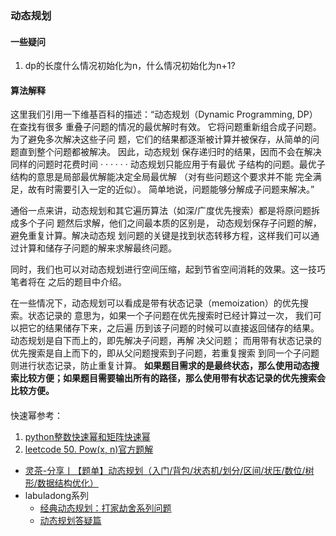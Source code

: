### 动态规划

#### 一些疑问
1. dp的长度什么情况初始化为n，什么情况初始化为n+1?

#### 算法解释

这里我们引用一下维基百科的描述：“动态规划（Dynamic Programming, DP）在查找有很多 重叠子问题的情况的最优解时有效。
它将问题重新组合成子问题。为了避免多次解决这些子问 题，它们的结果都逐渐被计算并被保存，从简单的问题直到整个问题都被解决。
因此，动态规划 保存递归时的结果，因而不会在解决同样的问题时花费时间 · · · · · · 
动态规划只能应用于有最优 子结构的问题。最优子结构的意思是局部最优解能决定全局最优解
（对有些问题这个要求并不能 完全满足，故有时需要引入一定的近似）。
简单地说，问题能够分解成子问题来解决。”

通俗一点来讲，动态规划和其它遍历算法（如深/广度优先搜索）都是将原问题拆成多个子问 题然后求解，他们之间最本质的区别是，
动态规划保存子问题的解，避免重复计算。解决动态规 划问题的关键是找到状态转移方程，这样我们可以通过计算和储存子问题的解来求解最终问题。

同时，我们也可以对动态规划进行空间压缩，起到节省空间消耗的效果。这一技巧笔者将在 之后的题目中介绍。

在一些情况下，动态规划可以看成是带有状态记录（memoization）的优先搜索。状态记录的 意思为，如果一个子问题在优先搜索时已经计算过一次，
我们可以把它的结果储存下来，之后遍 历到该子问题的时候可以直接返回储存的结果。动态规划是自下而上的，即先解决子问题，再解 决父问题；
而用带有状态记录的优先搜索是自上而下的，即从父问题搜索到子问题，若重复搜索 到同一个子问题则进行状态记录，防止重复计算。
**如果题目需求的是最终状态，那么使用动态搜 索比较方便；如果题目需要输出所有的路径，那么使用带有状态记录的优先搜索会比较方便。**

####
快速幂参考：
1. [python整数快速幂和矩阵快速幂](https://blog.csdn.net/bianxia123456/article/details/105167294/)
2. [leetcode 50. Pow(x, n)官方题解](https://leetcode-cn.com/problems/powx-n/solution/powx-n-by-leetcode-solution/)

- [灵茶-分享丨【题单】动态规划（入门/背包/状态机/划分/区间/状压/数位/树形/数据结构优化）](https://leetcode.cn/circle/discuss/tXLS3i/)
- labuladong系列
  - [经典动态规划：打家劫舍系列问题](https://mp.weixin.qq.com/s/z44hk0MW14_mAQd7988mfw)
  - [动态规划答疑篇](https://mp.weixin.qq.com/s/qvlfyKBiXVX7CCwWFR-XKg)